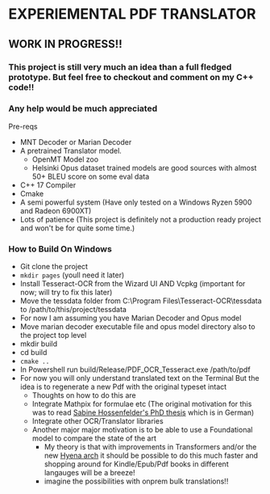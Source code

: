 # EXPERIEMENTAL PDF TRANSLATOR

## WORK IN PROGRESS!! 
### This project is still very much an idea than a full fledged prototype. But feel free to checkout and comment on my C++ code!!
### Any help would be much appreciated
Pre-reqs
- MNT Decoder or Marian Decoder
- A pretrained Translator model.
  - OpenMT Model zoo 
  - Helsinki Opus dataset trained models are good sources with almost 50+ BLEU score on some eval data
- C++ 17 Compiler
- Cmake
- A semi powerful system (Have only tested on a Windows Ryzen 5900 and Radeon 6900XT)
- Lots of patience (This project is definitely not a production ready project and won't be for quite some time.)

### How to Build On Windows
- Git clone the project
- `mkdir pages` (youll need it later)
- Install Tesseract-OCR from the Wizard UI AND Vcpkg (important for now; will try to fix this later)
- Move the tessdata folder from C:\Program Files\Tesseract-OCR\tessdata to /path/to/this/project/tessdata
- For now I am assuming you have Marian Decoder and Opus model
- Move marian decoder executable file and opus model directory also to the project top level
- mkdir build
- cd build
- `cmake ..`
- In Powershell run build/Release/PDF_OCR_Tesseract.exe /path/to/pdf
- For now you will only understand translated text on the Terminal But the idea is to regenerate a new Pdf with the original typeset intact
  - Thoughts on how to do this are
  - Integrate Mathpix for formulae etc (The original motivation for this was to read [Sabine Hossenfelder's PhD thesis](https://publikationen.ub.uni-frankfurt.de/opus4/frontdoor/deliver/index/docId/5305/file/HossenfelderSabine.pdf) which is in German)
  - Integrate other OCR/Translator libraries
  - Another major major motivation is to be able to use a Foundational model to compare the state of the art
    - My theory is that with improvements in Transformers and/or the new [Hyena arch](https://arxiv.org/pdf/2103.03404.pdf) it should be possible to do this much faster and shopping around for Kindle/Epub/Pdf books in different langauges will be a breeze! 
    - imagine the possibilities with onprem bulk translations!!
